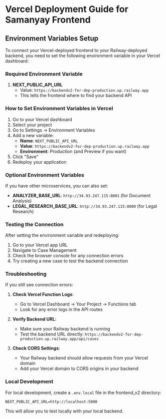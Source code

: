 # Vercel Deployment Guide for Samanyay Frontend

## Environment Variables Setup

To connect your Vercel-deployed frontend to your Railway-deployed backend, you need to set the following environment variable in your Vercel dashboard:

### Required Environment Variable

1. **NEXT_PUBLIC_API_URL**
   - Value: `https://backendv2-for-dep-production.up.railway.app`
   - This tells the frontend where to find your backend API

### How to Set Environment Variables in Vercel

1. Go to your Vercel dashboard
2. Select your project
3. Go to Settings → Environment Variables
4. Add a new variable:
   - **Name**: `NEXT_PUBLIC_API_URL`
   - **Value**: `https://backendv2-for-dep-production.up.railway.app`
   - **Environment**: Production (and Preview if you want)
5. Click "Save"
6. Redeploy your application

### Optional Environment Variables

If you have other microservices, you can also set:

- **ANALYZER_BASE_URL**: `http://34.93.247.115:8001` (for Document Analysis)
- **LEGAL_RESEARCH_BASE_URL**: `http://34.93.247.115:8000` (for Legal Research)

### Testing the Connection

After setting the environment variable and redeploying:

1. Go to your Vercel app URL
2. Navigate to Case Management
3. Check the browser console for any connection errors
4. Try creating a new case to test the backend connection

### Troubleshooting

If you still see connection errors:

1. **Check Vercel Function Logs**:
   - Go to Vercel Dashboard → Your Project → Functions tab
   - Look for any error logs in the API routes

2. **Verify Backend URL**:
   - Make sure your Railway backend is running
   - Test the backend URL directly: `https://backendv2-for-dep-production.up.railway.app/api/cases`

3. **Check CORS Settings**:
   - Your Railway backend should allow requests from your Vercel domain
   - Add your Vercel domain to CORS origins in your backend

### Local Development

For local development, create a `.env.local` file in the frontend_v2 directory:

```env
NEXT_PUBLIC_API_URL=http://localhost:5000
```

This will allow you to test locally with your local backend.
